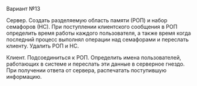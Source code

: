 Вариант №13

Сервер.
Создать разделяемую область памяти (РОП) и набор семафоров (НС).
При поступлении клиентского сообщения в РОП определить время
работы каждого пользователя, а также время когда последний процесс
выполнял операции над семафорами и переслать клиенту. Удалить РОП и НС.

Клиент.
Подсоединиться к РОП. Определить имена пользователей, работающих в
системе и переслать эти данные в серверное гнездо. При получении
ответа от сервера, распечатать поступившую информацию.
